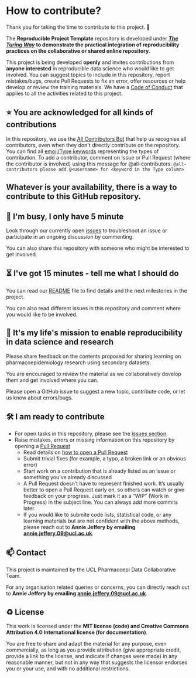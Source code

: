 # How to contribute?

Thank you for taking the time to contribute to this project. 🎉

The **Reproducible Project Template** repository is developed under ***[The Turing Way](https://github.com/alan-turing-institute/the-turing-way)* to demonstrate the practical integration of reproducibility practices on the collaborative or shared online repository**.

This project is being developed **openly** and invites contributions from **anyone interested** in reproducible data science who would like to get involved.
You can suggest topics to include in this repository, report mistakes/bugs, create Pull Requests to fix an error, offer resources or help develop or review the training materials.
We have a [Code of Conduct](./CODE_OF_CONDUCT.md) that applies to all the activities related to this project.

⭐️ You are acknowledged for all kinds of contributions
---
In this repository, we use the [All Contributors Bot](https://allcontributors.org/) that help us recognise all contributors, even when they don't directly contribute on the repository.
You can find all [emoji/Type keywords](https://allcontributors.org/docs/en/emoji-key) representing the types of contribution. 
To add a contributor, comment on Issue or Pull Request (where the contributor is involved) using this message for @all-contributors:
`@all-contributors please add @<username> for <keyword in the Type column>`

## Whatever is your availability, there is a way to contribute to this GitHub repository.

👋 I'm busy, I only have 5 minute
---

Look through our currently open [issues](../../issues) to troubleshoot an issue or participate in an ongoing discussion by commenting.

You can also share this repository with someone who might be interested to get involved.

⏳ I've got 15 minutes - tell me what I should do
---

You can read our [README](./README.md) file to find details and the next milestones in the project.

You can also read different issues in this repository and comment where you would like to be involved.

🎉 It's my life's mission to enable reproducibility in data science and research
---

Please share feedback on the contents proposed for sharing learning on pharmacoepidemiology research using secondary datasets.

You are encouraged to review the material as we collaboratively develop them and get involved where you can.

Please open a GitHub issue to suggest a new topic, contribute code, or let us know about errors/bugs.

🛠 I am ready to contribute 
---

- For open tasks in this repository, please see the [Issues section](../../issues).
- Raise mistakes, errors or missing information on this repository by opening a [Pull Request](../../pulls)
  - Read details on [how to open a Pull Request](https://opensource.guide/how-to-contribute/#opening-a-pull-request)
  - Submit trivial fixes (for example, a typo, a broken link or an obvious error)
  - Start work on a contribution that is already listed as an issue or something you’ve already discussed
  - A Pull Request doesn’t have to represent finished work. It’s usually better to open a Pull Request early on, so others can watch or give feedback on your progress. Just mark it as a “WIP” (Work in Progress) in the subject line. You can always add more commits later.
  - If you would like to submite code lists, statistical code, or any learning materials but are not confident with the above methods, please reach out to **Annie Jeffery by emailing [annie.jeffery.09@ucl.ac.uk](mailto:annie.jeffery.09@ucl.ac.uk)**.

📫 Contact
---

This project is maintained by the UCL Pharmacoepi Data Collaborative Team.

For any organisation related queries or concerns, you can directly reach out to **Annie Jeffery by emailing [annie.jeffery.09@ucl.ac.uk](mailto:annie.jeffery.09@ucl.ac.uk)**.

♻️ License
---

This work is licensed under the **MIT license (code) and Creative Commons Attribution 4.0 International license (for documentation)**. 

You are free to share and adapt the material for any purpose, even commercially, 
as long as you provide attribution (give appropriate credit, provide a link to the license, 
and indicate if changes were made) in any reasonable manner, but not in any way that suggests the 
licensor endorses you or your use, and with no additional restrictions.
